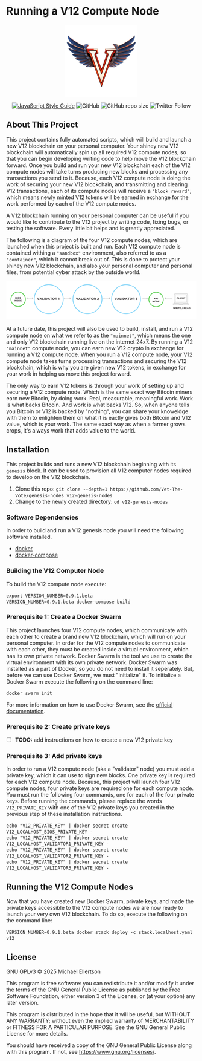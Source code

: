 # Running a V12 Compute Node

<p align="center">
  <img src="https://github.com/Vet-The-Vote/genesis-nodes/raw/master/assets/logo_color_background_transparent_192x192.png" align="center" />

</p>

<center>

[![JavaScript Style Guide](https://img.shields.io/badge/code_style-standard-brightgreen.svg)](https://standardjs.com) ![GitHub](https://img.shields.io/github/license/Vet-The-Vote/genesis-nodes) ![GitHub repo size](https://img.shields.io/github/repo-size/Vet-The-Vote/genesis-nodes) ![Twitter Follow](https://img.shields.io/twitter/follow/mdellertson?style=social)

</center>

## About This Project

This project contains fully automated scripts, which will build and launch a new V12 blockchain on your personal computer.  Your shiney new V12 blockchain will automatically spin up all required V12 compute nodes, so that you can begin developing writing code to help move the V12 blockchain forward.  Once you build and run your new V12 blockchain each of the V12 compute nodes will take turns producing new blocks and processing any transactions you send to it.  Because, each V12 compute node is doing the work of securing your new V12 blockchain, and transmitting and clearing V12 transactions, each of its compute nodes will receive a `"block reward"`, which means newly minted V12 tokens will be earned in exchange for the work performed by each of the V12 compute nodes.   

A V12 blockchain running on your personal computer can be useful if you would like to contribute to the V12 project by writing code, fixing bugs, or testing the software.  Every little bit helps and is greatly appreciated.

The following is a diagram of the four V12 compute nodes, which are launched when this project is built and run.  Each V12 compute node is contained withing a `"sandbox"` environment, also referred to as a `"container"`, which it cannot break out of.  This is done to protect your shiney new V12 blockchain, and also your personal computer and personal files, from potential cyber attack by the outside world.

![Blockchain Nodes](assets/blockchain-nodes.png)

At a future date, this project will also be used to build, install, and run a V12 compute node on what we refer to as the `"mainnet"`, which means the one and only V12 blockchain running live on the internet 24x7.  By running a V12 `"mainnet"` compute node, you can earn new V12 crypto in exchange for running a V12 compute node.  When you run a V12 compute node, your V12 compute node takes turns processing transactions and securing the V12 blockchain, which is why you are given new V12 tokens, in exchange for your work in helping us move this project forward.

The only way to earn V12 tokens is through your work of setting up and securing a V12 compute node.  Which is the same exact way Bitcoin miners earn new Bitcoin, by doing work.  Real, measurable, meaningful work.  Work is what backs Bitcoin.  And work is what backs V12.  So, when anyone tells you Bitcoin or V12 is backed by "nothing", you can share your knoweldge with them to enlighten them on what it is eactly gives both Bitcoin and V12 value, which is your work.  The same exact way as when a farmer grows crops, it's always work that adds value to the world.

## Installation

This project builds and runs a new V12 blockchain beginning with its `genesis` block.  It can be used to provision all V12 computer nodes required to develop on the V12 blockchain.

1. Clone this repo: `git clone --depth=1 https://github.com/Vet-The-Vote/genesis-nodes v12-genesis-nodes`
2. Change to the newly created directory: `cd v12-genesis-nodes`

### Software Dependencies

In order to build and run a V12 genesis node you will need the following software installed.

- [docker](https://www.docker.com/)
- [docker-compose](https://docs.docker.com/compose/)

### Building the V12 Computer Node

To build the V12 compute node execute:

```shell script
export VERSION_NUMBER=0.9.1.beta
VERSION_NUMBER=0.9.1.beta docker-compose build
```

### Prerequisite 1: Create a Docker Swarm

This project launches four V12 compute nodes, which communicate with each other to create a brand new V12 blockchain, which will run on your personal computer.  In order for the V12 compute nodes to communicate with each other, they must be created inside a virtual environment, which has its own private network.  Docker Swarm is the tool we use to create the virtual environment with its own private network.  Docker Swarm was installed as a part of Docker, so you do not need to install it seperately.  But, before we can use Docker Swarm, we must "initialize" it.  To initialize a Docker Swarm execute the following on the command line:

```shell
docker swarm init
```

For more information on how to use Docker Swarm, see the [official documentation](https://docs.docker.com/engine/swarm/).

### Prerequisite 2: Create private keys

* [ ] **TODO:** add instructions on how to create a new V12 private key

### Prerequisite 3: Add private keys

In order to run a V12 compute node (aka a "validator" node) you must add a private key, which it can use to sign new blocks.  One private key is required for each V12 compute node.  Because, this project will launch four V12 compute nodes, four private keys are required one for each compute node.  You must run the following four commands, one for each of the four private keys.  Before running the commands, please replace the words `V12_PRIVATE_KEY` with one of the V12 private keys you created in the previous step of these installation instructions.

```shell script
echo "V12_PRIVATE_KEY" | docker secret create V12_LOCALHOST_BIOS_PRIVATE_KEY -
echo "V12_PRIVATE_KEY" | docker secret create V12_LOCALHOST_VALIDATOR1_PRIVATE_KEY -
echo "V12_PRIVATE_KEY" | docker secret create V12_LOCALHOST_VALIDATOR2_PRIVATE_KEY - 
echo "V12_PRIVATE_KEY" | docker secret create V12_LOCALHOST_VALIDATOR3_PRIVATE_KEY - 
```

## Running the V12 Compute Nodes

Now that you have created new Docker Swarm, private keys, and made the private keys accessible to the V12 compute nodes we are now ready to launch your very own V12 blockchain.  To do so, execute the following on the command line:

```shell
VERSION_NUMBER=0.9.1.beta docker stack deploy -c stack.localhost.yaml v12
```

## License

GNU GPLv3 © 2025 Michael Ellertson

This program is free software: you can redistribute it and/or modify
it under the terms of the GNU General Public License as published by
the Free Software Foundation, either version 3 of the License, or
(at your option) any later version.

This program is distributed in the hope that it will be useful,
but WITHOUT ANY WARRANTY; without even the implied warranty of
MERCHANTABILITY or FITNESS FOR A PARTICULAR PURPOSE.  See the
GNU General Public License for more details.

You should have received a copy of the GNU General Public License
along with this program.  If not, see <https://www.gnu.org/licenses/>.

